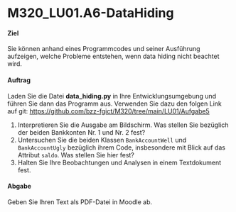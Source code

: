 # M320_LU01.A6-DataHiding

#### Ziel

Sie können anhand eines Programmcodes und seiner Ausführung aufzeigen, welche Probleme entstehen, wenn data hiding nicht beachtet wird.

#### Auftrag

Laden Sie die Datei **data_hiding.py** in Ihre Entwicklungsumgebung und führen Sie dann das Programm aus.
Verwenden Sie dazu den folgen Link auf git:
https://github.com/bzz-fgict/M320/tree/main/LU01/Aufgabe5

1. Interpretieren Sie die Ausgabe am Bildschirm.
   Was stellen Sie bezüglich der beiden Bankkonten Nr. 1 und Nr. 2 fest?
2. Untersuchen Sie die beiden Klassen `BankAccountWell` und `BankAccountUgly` bezüglich ihrem Code, insbesondere mit Blick auf das Attribut `saldo`.
   Was stellen Sie hier fest?
3. Halten Sie Ihre Beobachtungen und Analysen in einem Textdokument fest.

#### Abgabe

Geben Sie Ihren Text als PDF-Datei in Moodle ab.